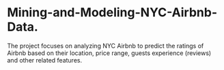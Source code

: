 # Mining-and-Modeling-NYC-Airbnb-Data.
The project focuses on analyzing NYC Airbnb to predict the ratings of Airbnb based on their location, price range, guests experience (reviews) and other related features.
